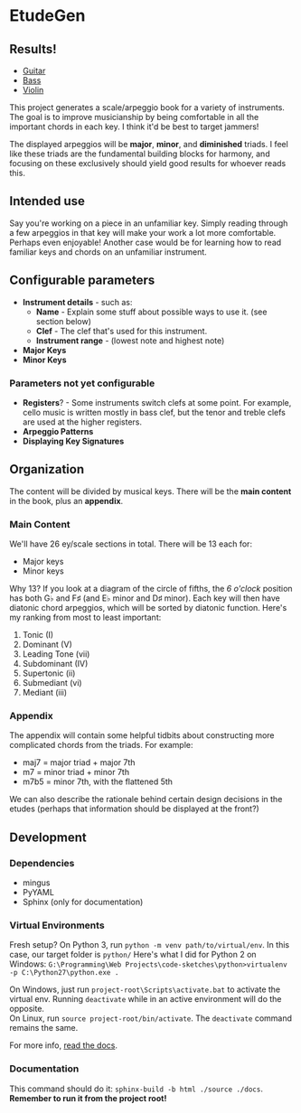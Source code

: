 #  EtudeGen

## Results!

- [Guitar](https://drive.google.com/open?id=0B3fsAM7g02UVNWpBd0VQdUMxV2c)
- [Bass](https://drive.google.com/open?id=0B3fsAM7g02UVVHhOZ2Zjck5MUkE)
- [Violin](https://drive.google.com/open?id=0B3fsAM7g02UVTTloNV9qUTVOb2M)

This project generates a scale/arpeggio book for a variety of instruments. The goal is to improve musicianship by being comfortable in all the important chords in each key. I think it'd be best to target jammers!

The displayed arpeggios will be **major**, **minor**, and **diminished** triads. I feel like these triads are the fundamental building blocks for harmony, and focusing on these exclusively should yield good results for whoever reads this.


## Intended use
Say you're working on a piece in an unfamiliar key. Simply reading through a few arpeggios in that key will make your work a lot more comfortable. Perhaps even enjoyable! Another case would be for learning how to read familiar keys and chords on an unfamiliar instrument.


## Configurable parameters

- **Instrument details** - such as:
    + **Name** - Explain some stuff about possible ways to use it. (see section below)
    + **Clef** - The clef that's used for this instrument.
    + **Instrument range** - (lowest note and highest note)
- **Major Keys**
- **Minor Keys**

### Parameters not yet configurable

- **Registers**? - Some instruments switch clefs at some point. For example, cello music is written mostly in bass clef, but the tenor and treble clefs are used at the higher registers.
- **Arpeggio Patterns**
- **Displaying Key Signatures**


## Organization
The content will be divided by musical keys. There will be the **main content** in the book, plus an **appendix**.

### Main Content
We'll have 26 ey/scale sections in total. There will be 13 each for:

- Major keys
- Minor keys

Why 13? If you look at a diagram of the circle of fifths, the _6 o'clock_ position has both G♭ and F♯ (and E♭ minor and D♯ minor). Each key will then have diatonic chord arpeggios, which will be sorted by diatonic function. Here's my ranking from most to least important:

1. Tonic (I)
2. Dominant (V)
3. Leading Tone (vii)
4. Subdominant (IV)
5. Supertonic (ii)
6. Submediant (vi)
7. Mediant (iii)

### Appendix
The appendix will contain some helpful tidbits about constructing more complicated chords from the triads. For example:

- maj7 = major triad + major 7th
- m7 = minor triad + minor 7th
- m7b5 = minor 7th, with the flattened 5th

We can also describe the rationale behind certain design decisions in the etudes (perhaps that information should be displayed at the front?)


## Development

### Dependencies

- mingus
- PyYAML
- Sphinx (only for documentation)

### Virtual Environments
Fresh setup? On Python 3, run `python -m venv path/to/virtual/env`. In this case, our target folder is `python/` Here's what I did for Python 2 on Windows: `G:\Programming\Web Projects\code-sketches\python>virtualenv -p C:\Python27\python.exe .`

On Windows, just run `project-root\Scripts\activate.bat` to activate the virtual env. Running `deactivate` while in an active environment will do the opposite.  
On Linux, run `source project-root/bin/activate`. The `deactivate` command remains the same.

For more info, [read the docs](https://docs.python.org/3/library/venv.html).

### Documentation
This command should do it: `sphinx-build -b html ./source ./docs`. **Remember to run it from the project root!**
